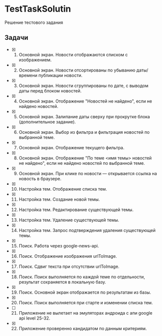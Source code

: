 # TestTaskSolutin

Решение тестового задания

## Задачи

- [x] 1. Основной экран. Новости отображаются списком с изображением.
- [x] 2. Основной экран. Новости отсортированы по убыванию даты/времени публикации новости.
- [x] 3. Основной экран. Новости сгруппированы по дате, с выводом даты перед блоком новостей.
- [x] 4. Основной экран. Отображение "Новостей не найдено", если не найдено новостей.
- [x] 5. Основной экран. Залипание даты сверху при прокрутке блока (дополнительное задание).
- [x] 6. Основной экран. Выбор из фильтра и фильтрация новостей по выбранной теме.
- [x] 7. Основной экран. Отображение текущего фильтра.
- [x] 8. Основной экран. Отображение "По теме <имя темы> новостей не найдено", если не найдено новостей по выбранной теме.
- [x] 9. Основной экран. При клике по новости — открывается ссылка на новость в браузере.

- [x] 10. Настройка тем. Отображение списка тем.
- [x] 11. Настройка тем. Создание новой темы.
- [x] 12. Настройка тем. Редактирование существующей темы.
- [x] 13. Настройка тем. Удаление существующей темы.
- [x] 14. Настройка тем. Запрос подтверждения удаления существующей темы.

- [x] 15. Поиск. Работа через google-news-api.
- [x] 16. Поиск. Отображение изображения urlToImage.
- [x] 17. Поиск. Сдвиг текста при отсутствии  urlToImage.

- [x] 18. Поиск. Поиск выполняется по каждой теме по отдельности, результат сохраняется в локальную базу.
- [x] 19. Поиск. Основной экран отображается по результатам из базы.
- [x] 20. Поиск. Поиск выполняется при старте и изменении списка тем.


- [ ] 21. Приложение не вылетает на эмуляторах андроида с апи google api level 25-32.
- [x] 22. Приложение проверенно кандидатом по данным критериям.
